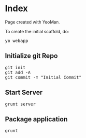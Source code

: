 Index
=====

Page created with YeoMan.

To create the initial scaffold, do:

<pre>
yo webapp
</pre>

Initialize git Repo
---

<pre>
git init
git add -A
git commit -m "Initial Commit"
</pre>

Start Server
---

<pre>
grunt server
</pre>

Package application
---

<pre>
grunt
</pre>
